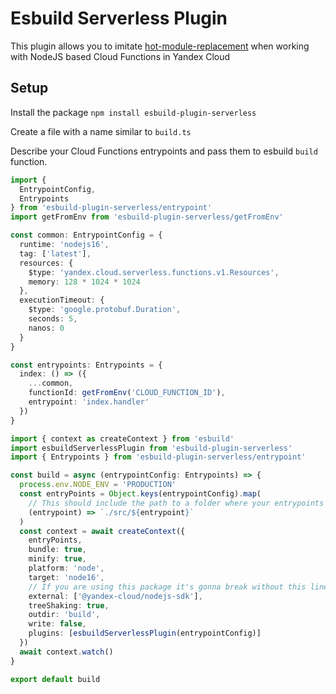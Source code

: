 # Esbuild Serverless Plugin
This plugin allows you to imitate [hot-module-replacement](https://webpack.js.org/guides/hot-module-replacement/) when working with NodeJS based Cloud Functions in Yandex Cloud

## Setup
Install the package
`npm install esbuild-plugin-serverless`

Create a file with a name similar to `build.ts`

Describe your Cloud Functions entrypoints and pass them to esbuild `build` function.
```typescript
import {
  EntrypointConfig,
  Entrypoints
} from 'esbuild-plugin-serverless/entrypoint'
import getFromEnv from 'esbuild-plugin-serverless/getFromEnv'

const common: EntrypointConfig = {
  runtime: 'nodejs16',
  tag: ['latest'],
  resources: {
    $type: 'yandex.cloud.serverless.functions.v1.Resources',
    memory: 128 * 1024 * 1024
  },
  executionTimeout: {
    $type: 'google.protobuf.Duration',
    seconds: 5,
    nanos: 0
  }
}

const entrypoints: Entrypoints = {
  index: () => ({
    ...common,
    functionId: getFromEnv('CLOUD_FUNCTION_ID'),
    entrypoint: 'index.handler'
  })
}

import { context as createContext } from 'esbuild'
import esbuildServerlessPlugin from 'esbuild-plugin-serverless'
import { Entrypoints } from 'esbuild-plugin-serverless/entrypoint'

const build = async (entrypointConfig: Entrypoints) => {
  process.env.NODE_ENV = 'PRODUCTION'
  const entryPoints = Object.keys(entrypointConfig).map(
    // This should include the path to a folder where your entrypoints reside as individual files
    (entrypoint) => `./src/${entrypoint}`
  )
  const context = await createContext({
    entryPoints,
    bundle: true,
    minify: true,
    platform: 'node',
    target: 'node16',
    // If you are using this package it's gonna break without this line
    external: ['@yandex-cloud/nodejs-sdk'],
    treeShaking: true,
    outdir: 'build',
    write: false,
    plugins: [esbuildServerlessPlugin(entrypointConfig)]
  })
  await context.watch()
}

export default build
```
